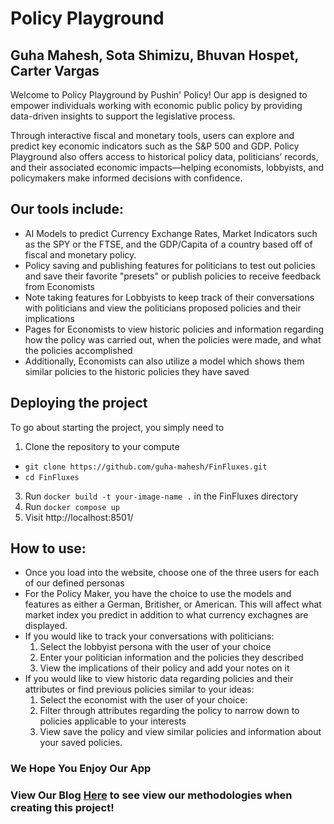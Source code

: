 # Policy Playground
## Guha Mahesh, Sota Shimizu, Bhuvan Hospet, Carter Vargas

Welcome to Policy Playground by Pushin' Policy! Our app is designed to empower individuals working with economic public policy by providing data-driven insights to support the legislative process.

Through interactive fiscal and monetary tools, users can explore and predict key economic indicators such as the S&P 500 and GDP. Policy Playground also offers access to historical policy data, politicians’ records, and their associated economic impacts—helping economists, lobbyists, and policymakers make informed decisions with confidence.


## Our tools include:

- AI Models to predict Currency Exchange Rates, Market Indicators such as the SPY or the FTSE, and the GDP/Capita of a country based off of fiscal and monetary policy.
- Policy saving and publishing features for politicians to test out policies and save their favorite "presets" or publish policies to receive feedback from Economists
- Note taking features for Lobbyists to keep track of their conversations with politicians and view the politicians proposed policies and their implications
- Pages for Economists to view historic policies and information regarding how the policy was carried out, when the policies were made, and what the policies accomplished
- Additionally, Economists can also utilize a model which shows them similar policies to the historic policies they have saved

## Deploying the project
To go about starting the project, you simply need to 
1. Clone the repository to your compute
  - `git clone https://github.com/guha-mahesh/FinFluxes.git`
  - `cd FinFluxes`
3. Run `docker build -t your-image-name .` in the FinFluxes directory
4. Run `docker compose up `
5. Visit http://localhost:8501/



## How to use:
- Once you load into the website, choose one of the three users for each of our defined personas
- For the Policy Maker, you have the choice to use the models and features as either a German, Britisher, or American. This will affect what market index you predict in addition to what currency exchagnes are displayed.
- If you would like to track your conversations with politicians:
  1. Select the lobbyist persona with the user of your choice
  2. Enter your politician information and the policies they described
  3. View the implications of their policy and add your notes on it
- If you would like to view historic data regarding policies and their attributes or find previous policies similar to your ideas:
  1. Select the economist with the user of your choice:
  2. Filter through attributes regarding the policy to narrow down to policies applicable to your interests
  3. View save the policy and view similar policies and information about your saved policies.


### We Hope You Enjoy Our App
### View Our Blog [Here](https://bhuvanh66.github.io/Bhuvan-Carter-Guha-Sota_DOC/) to see view our methodologies when creating this project!


